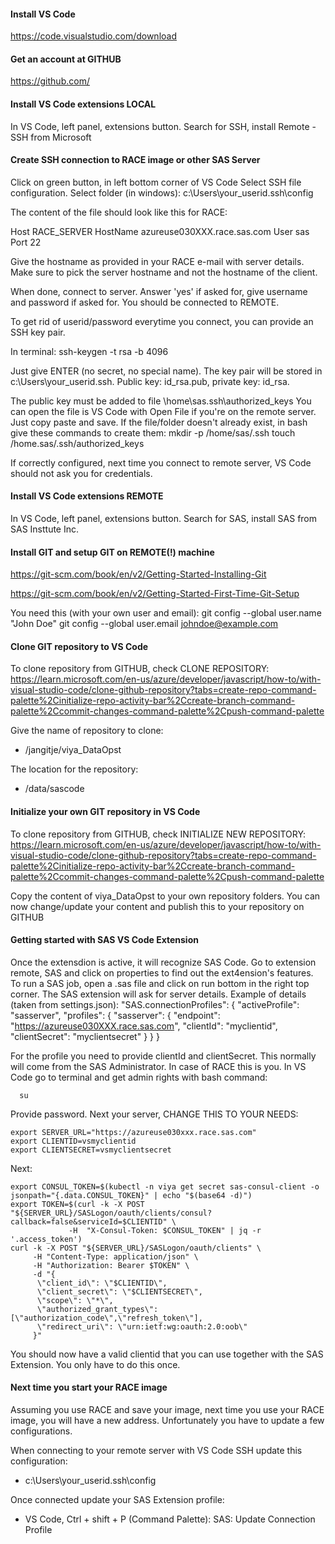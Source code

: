 


#### Install VS Code
https://code.visualstudio.com/download


#### Get an account at GITHUB
https://github.com/


#### Install VS Code extensions LOCAL
In VS Code, left panel, extensions button.
Search for SSH, install Remote - SSH from Microsoft


#### Create SSH connection to RACE image or other SAS Server
Click on green button, in left bottom corner of VS Code
Select SSH file configuration.
Select folder (in windows): c:\Users\your_userid\.ssh\config

The content of the file should look like this for RACE:

Host RACE_SERVER
    HostName azureuse030XXX.race.sas.com
    User sas
    Port 22

Give the hostname as provided in your RACE e-mail with server details. Make sure to pick the server hostname and not the hostname of the client.

When done, connect to server. Answer 'yes' if asked for, give username and password if asked for.
You should be connected to REMOTE.

To get rid of userid/password everytime you connect, you can provide an SSH key pair.

In terminal:
ssh-keygen -t rsa -b 4096

Just give ENTER (no secret, no special name). The key pair will be stored in c:\Users\your_userid\.ssh.
Public key: id_rsa.pub, private key: id_rsa.

The public key must be added to file  \home\sas\.ssh\authorized_keys 
You can open the file is VS Code with Open File if you're on the remote server. Just copy paste and save.
If the file/folder doesn't already exist, in bash give these commands to create them:
mkdir -p /home/sas/.ssh
touch /home.sas/.ssh/authorized_keys 

If correctly configured, next time you connect to remote server, VS Code should not ask you for credentials.

#### Install VS Code extensions REMOTE
In VS Code, left panel, extensions button.
Search for SAS, install SAS from SAS Insttute Inc.


#### Install GIT and setup GIT on REMOTE(!) machine
https://git-scm.com/book/en/v2/Getting-Started-Installing-Git

https://git-scm.com/book/en/v2/Getting-Started-First-Time-Git-Setup

You need this (with your own user and email):
git config --global user.name "John Doe"
git config --global user.email johndoe@example.com

#### Clone GIT repository to VS Code
To clone repository from GITHUB, check CLONE REPOSITORY:
https://learn.microsoft.com/en-us/azure/developer/javascript/how-to/with-visual-studio-code/clone-github-repository?tabs=create-repo-command-palette%2Cinitialize-repo-activity-bar%2Ccreate-branch-command-palette%2Ccommit-changes-command-palette%2Cpush-command-palette

Give the name of repository to clone: 
* /jangitje/viya_DataOpst
  
The location for the repository: 
* /data/sascode

#### Initialize your own GIT repository in VS Code
To clone repository from GITHUB, check INITIALIZE NEW REPOSITORY:
https://learn.microsoft.com/en-us/azure/developer/javascript/how-to/with-visual-studio-code/clone-github-repository?tabs=create-repo-command-palette%2Cinitialize-repo-activity-bar%2Ccreate-branch-command-palette%2Ccommit-changes-command-palette%2Cpush-command-palette

Copy the content of viya_DataOpst to your own repository folders.
You can now change/update your content and publish this to your repository on GITHUB
  

#### Getting started with SAS VS Code Extension
Once the extensdion is active, it will recognize SAS Code. Go to extension remote, SAS and click on properties to find out the ext4ension's features.
To run a SAS job, open a .sas file and click on run bottom in the right top corner.
The SAS extension will ask for server details.
Example of details (taken from settings.json):
 "SAS.connectionProfiles": {
        "activeProfile": "sasserver",
        "profiles": {
            "sasserver": {
                "endpoint": "https://azureuse030XXX.race.sas.com",
                "clientId": "myclientid",
                "clientSecret": "myclientsecret"
            }
        }
    }

For the profile you need to provide clientId and clientSecret. This normally will come from the SAS Administrator. In case of RACE this is you. 
In VS Code go to terminal and get admin rights with bash command: 
```
  su
```
Provide password.
Next your server, CHANGE THIS TO YOUR NEEDS:
```
export SERVER_URL="https://azureuse030xxx.race.sas.com"
export CLIENTID=vsmyclientid
export CLIENTSECRET=vsmyclientsecret

```

Next:
```
export CONSUL_TOKEN=$(kubectl -n viya get secret sas-consul-client -o jsonpath="{.data.CONSUL_TOKEN}" | echo "$(base64 -d)")
export TOKEN=$(curl -k -X POST "${SERVER_URL}/SASLogon/oauth/clients/consul?callback=false&serviceId=$CLIENTID" \
             -H  "X-Consul-Token: $CONSUL_TOKEN" | jq -r '.access_token')
curl -k -X POST "${SERVER_URL}/SASLogon/oauth/clients" \
     -H "Content-Type: application/json" \
     -H "Authorization: Bearer $TOKEN" \
     -d "{
      \"client_id\": \"$CLIENTID\", 
      \"client_secret\": \"$CLIENTSECRET\",
      \"scope\": \"*\",
      \"authorized_grant_types\": [\"authorization_code\",\"refresh_token\"],
      \"redirect_uri\": \"urn:ietf:wg:oauth:2.0:oob\"
     }"

```
You should now have a valid clientid that you can use together with the SAS Extension. You only have to do this once.


#### Next time you start your RACE image
Assuming you use RACE and save your image, next time you use your RACE image, you will have a new address.
Unfortunately you have to update a few configurations.

When connecting to your remote server with VS Code SSH update this configuration: 
- c:\Users\your_userid\.ssh\config

Once connected update your SAS Extension profile:
- VS Code, Ctrl + shift + P (Command Palette): SAS: Update Connection Profile










